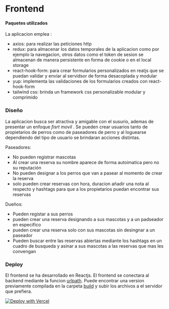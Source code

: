 # Frontend

#### Paquetes utilizados
La aplicacion emplea :
- axios: para realizar las peticiones http
- redux: para almacenar los datos temporales de la aplicacion como por ejemplo la navegacion, otros datos como el token de sesion se almacenan de manera persistente en forma de cookie o en el local storage
- react-hook-form: para crear formularios personalizados en reatjs que se puedan validar y enviar al servidsor de forma desacoplada y modular
- yup: implementa las validaciones de los formularios creados con react-hook-form
- tailwind css: brinda un framework css personalizable modular y comprimido

### Diseño
La aplicacion busca ser atractiva y amigable con el susurio, ademas de presentar un enfoque *fisrt movil* . 
Se pueden crear usuarios tanto de propietarios de perros como de paseadores de perro y al loguearse dependiendo del tipo de usuario se brindaran acciones distintas.

Paseadores:
- No pueden registrar mascotas
- Al crear una reserva su nombre aparece de forma autoimatica pero no su reputación
- No pueden designar a los perros que van a pasear al momento de crear la reserva
- solo pueden crear reservas con hora, duracion añadir una nota al respecto y hashtags para que a los propietarios puedan encontrar sus reservas

Dueños:
- Pueden registar a sus perros
- pueden crear una reserva designando a sus mascotas y a un padseador en especifico
- pueden crear una reserva solo con sus mascotas sin desingnar a un paseador 
- Pueden buscar entre las reservas abiertas mediante los hashtags en un cuadro de busqueda y asinar a sus mascotas a las reservas que mas les convengan

### Deploy
El frontend se ha desarrollado en Reactjs. El frontend se conectara al backend mediante la funcion [urlpath](https://github.com/neomatrixcode/dogger/blob/5eb522fc034015b1d8e3794c41aac107253ec94a/frontend/src/services/functions.js#L4). Puede encontrar una version previamente compilada en la carpeta [build](https://github.com/neomatrixcode/dogger/tree/master/frontend/build) y subir los archivos a el servidor que prefiera.

<a href="https://vercel.com/new/git/external?repository-url=https://github.com/neomatrixcode/dogger/tree/master/frontend" rel="nofollow"><img src="https://camo.githubusercontent.com/5e471e99e8e022cf454693e38ec843036ec6301e27ee1e1fa10325b1cb720584/68747470733a2f2f76657263656c2e636f6d2f627574746f6e" alt="Deploy with Vercel" data-canonical-src="https://vercel.com/button" style="max-width:100%;"></a>
